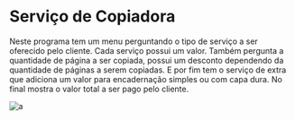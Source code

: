 # Serviço de Copiadora
 Neste programa tem um menu perguntando o tipo de serviço a ser oferecido pelo cliente.
 Cada serviço possui um valor.
 Também pergunta a quantidade de página a ser copiada, possui um desconto dependendo da quantidade de
 páginas a serem copiadas.
 E por fim tem o serviço de extra que adiciona um valor para encadernação simples ou com capa dura.
 No final mostra o valor total a ser pago pelo cliente.

![a](https://github.com/AiltonJunior1989/servicoCopiadora/assets/56512056/87b7f387-7ba8-43ec-b2ea-9ecb126b1161)

